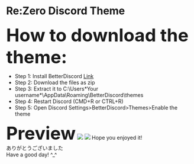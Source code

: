 # Re:Zero Discord Theme

<font size="30"><b>How to download the theme:</b></font>

+ Step 1: Install BetterDiscord <a href="https://github.com/rauenzi/BetterDiscordApp/releases">Link</a></div>
+ Step 2: Download the files as zip
+ Step 3: Extract it to C:\Users\*Your username*\AppData\Roaming\BetterDiscord\themes
+ Step 4: Restart Discord (CMD+R or CTRL+R)
+ Step 5: Open Discord Settings>BetterDiscord>Themes>Enable the theme

<font size="50"><b>Preview</b></font>
<img src="https://github.com/honghongleong/Re-Zero-Theme/blob/master/Preview/screenshot1.png"/>
<img src="https://github.com/honghongleong/Re-Zero-Theme/blob/master/Preview/screenshot2.png"/>
Hope you enjoyed it!  
ありがとうございました  
Have a good day! ^_^
